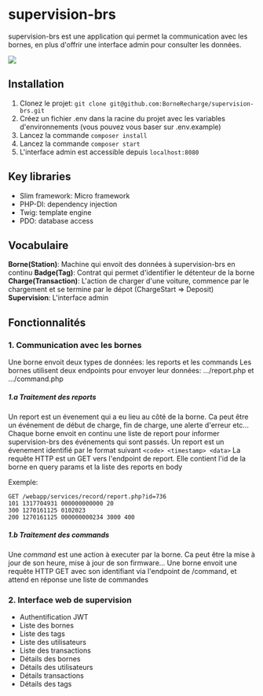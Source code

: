 # supervision-brs

supervision-brs est une application qui permet la communication avec les bornes, en plus d'offrir une interface admin pour consulter les données.

![](https://user-images.githubusercontent.com/98808446/157839296-9ea0da17-0704-4519-87a5-0cf0f573fb21.png)

## Installation
1. Clonez le projet: `git clone git@github.com:BorneRecharge/supervision-brs.git`
2. Créez un fichier .env dans la racine du projet avec les variables d'environnements (vous pouvez vous baser sur .env.example)
3. Lancez la commande `composer install`
4. Lancez la commande `composer start`
5. L'interface admin est accessible depuis `localhost:8080`

## Key libraries
- Slim framework: Micro framework 
- PHP-DI: dependency injection
- Twig: template engine
- PDO: database access

## Vocabulaire
**Borne(Station)**: Machine qui envoit des données à supervision-brs en continu
**Badge(Tag)**: Contrat qui permet d'identifier le détenteur de la borne
**Charge(Transaction)**: L'action de charger d'une voiture, commence par le chargement et se termine par le dépot 
(ChargeStart => Deposit)
**Supervision**: L'interface admin

## Fonctionnalités
### 1. Communication avec les bornes
Une borne envoit deux types de données: les reports et les commands
Les bornes utilisent deux endpoints pour envoyer leur données: .../report.php et .../command.php
##### 1.a Traitement des *reports*
Un report est un évenement qui a eu lieu au côté de la borne. Ca peut être un événement de début de charge, fin de charge, une alerte d'erreur etc...
Chaque borne envoit en continu une liste de report pour informer supervision-brs des événements qui sont passés.
Un report est un évenement identifié par le format suivant `<code> <timestamp> <data>`
La requête HTTP est un GET vers l'endpoint de report. Elle contient l'id de la borne en query params et la liste des reports en body

Exemple:
```
GET /webapp/services/record/report.php?id=736
101 1317704931 000000000000 20
300 1270161125 0102023
200 1270161125 000000000234 3000 400
```
##### 1.b Traitement des *commands*
Une *command* est une action à executer par la borne. Ca peut être la mise à jour de son heure, mise à jour de son firmware...
Une borne envoit une requête HTTP GET avec son identifiant via l'endpoint de /command, et attend en réponse une liste de commandes

### 2. Interface web de supervision
- Authentification JWT
- Liste des bornes
- Liste des tags
- Liste des utilisateurs
- Liste des transactions
- Détails des bornes
- Détails des utilisateurs
- Détails transactions
- Détails des tags
